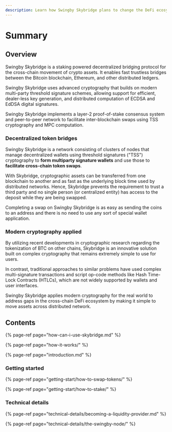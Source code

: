 ```yaml
---
description: Learn how Swingby Skybridge plans to change the DeFi ecosystem!
---
```


# Summary

## Overview

Swingby Skybridge is a staking powered decentralized bridging protocol for the cross-chain movement of crypto assets. It enables fast trustless bridges between the Bitcoin blockchain, Ethereum, and other distributed ledgers.

Swingby Skybridge uses advanced cryptography that builds on modern multi-party threshold signature schemes, allowing support for efficient, dealer-less key generation, and distributed computation of ECDSA and EdDSA digital signatures.

Swingby Skybridge implements a layer-2 proof-of-stake consensus system and peer-to-peer network to facilitate inter-blockchain swaps using TSS cryptography and MPC computation.

### Decentralized token bridges

Swingby Skybridge is a network consisting of clusters of nodes that manage decentralized wallets using threshold signatures \("TSS"\) cryptography to **form multiparty signature wallets** and use those to **facilitate cross-chain token swaps**.

With Skybridge, cryptographic assets can be transferred from one blockchain to another and as fast as the underlying block time used by distributed networks. Hence, Skybridge prevents the requirement to trust a third party and no single person \(or centralized entity\) has access to the deposit while they are being swapped.

Completing a swap on Swingby Skybridge is as easy as sending the coins to an address and there is no need to use any sort of special wallet application.

### **Modern cryptography applied**

By utilizing recent developments in cryptographic research regarding the tokenization of BTC on other chains, Skybridge is an innovative solution built on complex cryptography that remains extremely simple to use for users. 

In contrast, traditional approaches to similar problems have used complex multi-signature transactions and script op-code methods like Hash Time-Lock Contracts \(HTLCs\), which are not widely supported by wallets and user interfaces.

Swingby Skybridge applies modern cryptography for the real world to address gaps in the cross-chain DeFi ecosystem by making it simple to move assets across distributed network.

## Contents

{% page-ref page="how-can-i-use-skybridge.md" %}

{% page-ref page="how-it-works/" %}

{% page-ref page="introduction.md" %}

### Getting started

{% page-ref page="getting-start/how-to-swap-tokens/" %}

{% page-ref page="getting-start/how-to-stake/" %}

### Technical details

{% page-ref page="technical-details/becoming-a-liquidity-provider.md" %}

{% page-ref page="technical-details/the-swingby-node/" %}

